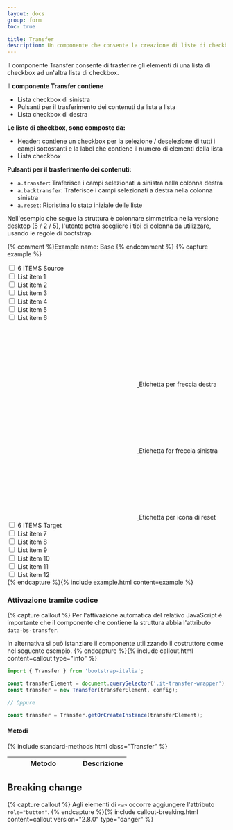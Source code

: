 ```yaml
---
layout: docs
group: form
toc: true

title: Transfer
description: Un componente che consente la creazione di liste di checkbox.
---
```


Il componente Transfer consente di trasferire gli elementi di una lista di checkbox ad un'altra lista di checkbox.

**Il componente Transfer contiene**

- Lista checkbox di sinistra
- Pulsanti per il trasferimento dei contenuti da lista a lista
- Lista checkbox di destra

**Le liste di checkbox, sono composte da:**

- Header: contiene un checkbox per la selezione / deselezione di tutti i campi sottostanti e la label che contiene il numero di elementi della lista
- Lista checkbox

**Pulsanti per il trasferimento dei contenuti:**

- `a.transfer`: Traferisce i campi selezionati a sinistra nella colonna destra
- `a.backtransfer`: Traferisce i campi selezionati a destra nella colonna sinistra
- `a.reset`: Ripristina lo stato iniziale delle liste

Nell'esempio che segue la struttura è colonnare simmetrica nella versione desktop (5 / 2 / 5), l'utente potrà scegliere i tipi di colonna da utilizzare, usando le regole di bootstrap.

{% comment %}Example name: Base {% endcomment %}
{% capture example %}
<div data-bs-transfer>
  <div class="row">
    <div class="col-xs-12 col-md-5">
      <div class="it-transfer-wrapper source">
        <div class="transfer-header">
          <div class="form-check" aria-describedby="">
            <input type="checkbox" id="checkbox1">
            <label for="checkbox1">
              <span>
                <span class="num">
                  6
                </span>
                <span> ITEMS</span>
              </span>
              <span class="descr">Source</span>
            </label>
          </div>
        </div>
        <div class="transfer-scroll">
          <div class="transfer-group">
            <div class="form-check" aria-describedby="">
              <input type="checkbox" id="checkbox2">
              <label for="checkbox2">
                <span>
                  <span>List item 1</span>
                </span>
              </label>
            </div>
            <div class="form-check" aria-describedby="">
              <input type="checkbox" id="checkbox3">
              <label for="checkbox3">
                <span>
                  <span>List item 2</span>
                </span>
              </label>
            </div>
            <div class="form-check" aria-describedby="">
              <input type="checkbox" id="checkbox4">
              <label for="checkbox4">
                <span>
                  <span>List item 3</span>
                </span>
              </label>
            </div>
            <div class="form-check" aria-describedby="">
              <input type="checkbox" id="checkbox5">
              <label for="checkbox5">
                <span>
                  <span>List item 4</span>
                </span>
              </label>
            </div>
            <div class="form-check" aria-describedby="">
              <input type="checkbox" id="checkbox6">
              <label for="checkbox6">
                <span>
                  <span>List item 5</span>
                </span>
              </label>
            </div>
            <div class="form-check" aria-describedby="">
              <input type="checkbox" id="checkbox7">
              <label for="checkbox7">
                <span>
                  <span>List item 6</span>
                </span>
              </label>
            </div>
          </div>
        </div>
      </div>
    </div>
    <div class="col-xs-12 col-md-2">
      <!-- transfer buttons-->
      <div class="it-transfer-buttons">
        <a class="transfer" href="#" role="button" aria-label="Sposta avanti">
          <svg class="icon"><use href="{{ site.baseurl }}/dist/svg/sprites.svg#it-arrow-right"></use></svg>
        </a>
        <span class="visually-hidden">Etichetta per freccia destra</span>
        <a class="backtransfer" href="#" role="button" aria-label="Sposta indietro">
          <svg class="icon"><use href="{{ site.baseurl }}/dist/svg/sprites.svg#it-arrow-left"></use></svg>
        </a>
        <span class="visually-hidden">Etichetta for freccia sinistra</span>
        <a class="reset" href="#" role="button" aria-label="Reset">
          <svg class="icon"><use href="{{ site.baseurl }}/dist/svg/sprites.svg#it-restore"></use></svg>
        </a>
        <span class="visually-hidden">Etichetta per icona di reset</span>
      </div>
    </div>
    <div class="col-xs-12 col-md-5">
      <div class="it-transfer-wrapper target">
        <div class="transfer-header">
          <div class="form-check" aria-describedby="">
            <input type="checkbox" id="checkbox1b">
            <label for="checkbox1b">
              <span>
                <span class="num">
                  6
                </span>
                <span> ITEMS</span>
              </span>
              <span class="descr">Target</span>
            </label>
          </div>
        </div>
        <div class="transfer-scroll">
          <div class="transfer-group">
            <div class="form-check" aria-describedby="">
              <input type="checkbox" id="checkbox2b">
              <label for="checkbox2b">
                <span>
                  <span>List item 7</span>
                </span>
              </label>
            </div>
            <div class="form-check" aria-describedby="">
              <input type="checkbox" id="checkbox3b">
              <label for="checkbox3b">
                <span>
                  <span>List item 8</span>
                </span>
              </label>
            </div>
            <div class="form-check" aria-describedby="">
              <input type="checkbox" id="checkbox4b">
              <label for="checkbox4b">
                <span>
                  <span>List item 9</span>
                </span>
              </label>
            </div>
            <div class="form-check" aria-describedby="">
              <input type="checkbox" id="checkbox5b">
              <label for="checkbox5b">
                <span>
                  <span>List item 10</span>
                </span>
              </label>
            </div>
            <div class="form-check" aria-describedby="">
              <input type="checkbox" id="checkbox6b">
              <label for="checkbox6b">
                <span>
                  <span>List item 11</span>
                </span>
              </label>
            </div>
            <div class="form-check" aria-describedby="">
              <input type="checkbox" id="checkbox7b">
              <label for="checkbox7b">
                <span>
                  <span>List item 12</span>
                </span>
              </label>
            </div>
          </div>
        </div>
      </div>
    </div>
  </div>
</div>
{% endcapture %}{% include example.html content=example %}

### Attivazione tramite codice

{% capture callout %}
Per l'attivazione automatica del relativo JavaScript è importante 
che il componente che contiene la struttura abbia l'attributo `data-bs-transfer`.

In alternativa si può istanziare il componente utilizzando il costruttore come nel
seguente esempio.
{% endcapture %}{% include callout.html content=callout type="info" %}

```js
import { Transfer } from 'bootstrap-italia';

const transferElement = document.querySelector('.it-transfer-wrapper');
const transfer = new Transfer(transferElement, config);

// Oppure

const transfer = Transfer.getOrCreateInstance(transferElement);
```

#### Metodi

<table class="table table-bordered table-striped">
  <thead>
    <tr>
      <th style="width: 150px;">Metodo</th>
      <th>Descrizione</th>
    </tr>
  </thead>
  <tbody>
    {% include standard-methods.html class="Transfer" %}
  </tbody>
</table>

## Breaking change

{% capture callout %}
Agli elementi di `<a>` occorre aggiungere l'attributo `role="button"`.
{% endcapture %}{% include callout-breaking.html content=callout version="2.8.0" type="danger" %}
